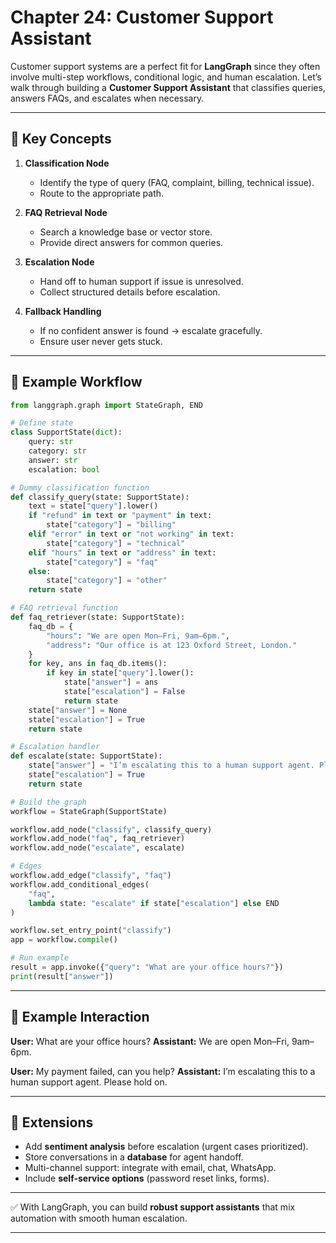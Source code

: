 # Chapter 24: Customer Support Assistant

Customer support systems are a perfect fit for **LangGraph** since they often involve multi-step workflows, conditional logic, and human escalation.
Let’s walk through building a **Customer Support Assistant** that classifies queries, answers FAQs, and escalates when necessary.

---

## 🔹 Key Concepts

1. **Classification Node**

   * Identify the type of query (FAQ, complaint, billing, technical issue).
   * Route to the appropriate path.

2. **FAQ Retrieval Node**

   * Search a knowledge base or vector store.
   * Provide direct answers for common queries.

3. **Escalation Node**

   * Hand off to human support if issue is unresolved.
   * Collect structured details before escalation.

4. **Fallback Handling**

   * If no confident answer is found → escalate gracefully.
   * Ensure user never gets stuck.

---

## 🔹 Example Workflow

```python
from langgraph.graph import StateGraph, END

# Define state
class SupportState(dict):
    query: str
    category: str
    answer: str
    escalation: bool

# Dummy classification function
def classify_query(state: SupportState):
    text = state["query"].lower()
    if "refund" in text or "payment" in text:
        state["category"] = "billing"
    elif "error" in text or "not working" in text:
        state["category"] = "technical"
    elif "hours" in text or "address" in text:
        state["category"] = "faq"
    else:
        state["category"] = "other"
    return state

# FAQ retrieval function
def faq_retriever(state: SupportState):
    faq_db = {
        "hours": "We are open Mon–Fri, 9am–6pm.",
        "address": "Our office is at 123 Oxford Street, London."
    }
    for key, ans in faq_db.items():
        if key in state["query"].lower():
            state["answer"] = ans
            state["escalation"] = False
            return state
    state["answer"] = None
    state["escalation"] = True
    return state

# Escalation handler
def escalate(state: SupportState):
    state["answer"] = "I’m escalating this to a human support agent. Please hold on."
    state["escalation"] = True
    return state

# Build the graph
workflow = StateGraph(SupportState)

workflow.add_node("classify", classify_query)
workflow.add_node("faq", faq_retriever)
workflow.add_node("escalate", escalate)

# Edges
workflow.add_edge("classify", "faq")
workflow.add_conditional_edges(
    "faq",
    lambda state: "escalate" if state["escalation"] else END
)

workflow.set_entry_point("classify")
app = workflow.compile()

# Run example
result = app.invoke({"query": "What are your office hours?"})
print(result["answer"])
```

---

## 🔹 Example Interaction

**User:** What are your office hours?
**Assistant:** We are open Mon–Fri, 9am–6pm.

**User:** My payment failed, can you help?
**Assistant:** I’m escalating this to a human support agent. Please hold on.

---

## 🔹 Extensions

* Add **sentiment analysis** before escalation (urgent cases prioritized).
* Store conversations in a **database** for agent handoff.
* Multi-channel support: integrate with email, chat, WhatsApp.
* Include **self-service options** (password reset links, forms).

---

✅ With LangGraph, you can build **robust support assistants** that mix automation with smooth human escalation.

---
